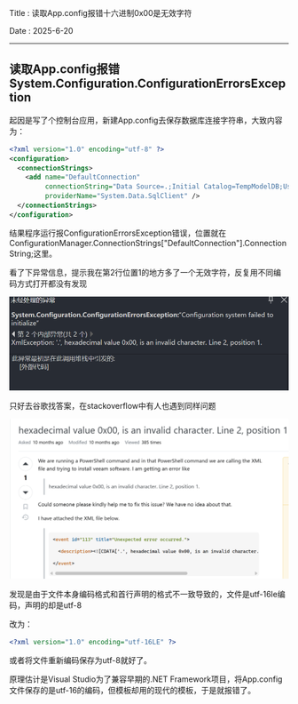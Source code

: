 Title : 读取App.config报错十六进制0x00是无效字符

Date : 2025-6-20

---

## 读取App.config报错System.Configuration.ConfigurationErrorsException

起因是写了个控制台应用，新建App.config去保存数据库连接字符串，大致内容为：

```xml
<?xml version="1.0" encoding="utf-8" ?>
<configuration>
  <connectionStrings>
    <add name="DefaultConnection"
         connectionString="Data Source=.;Initial Catalog=TempModelDB;User ID=sa;Password=123456;Trust Server Certificate=True"
         providerName="System.Data.SqlClient" />
  </connectionStrings>
</configuration>
```

结果程序运行报ConfigurationErrorsException错误，位置就在ConfigurationManager.ConnectionStrings["DefaultConnection"].ConnectionString;这里。

看了下异常信息，提示我在第2行位置1的地方多了一个无效字符，反复用不同编码方式打开都没有发现

![image-20250920221732259](./images/image-20250920221732259.png)



只好去谷歌找答案，在stackoverflow中有人也遇到同样问题

![image-20250921100650385](./images/image-20250921100650385.png)



发现是由于文件本身编码格式和首行声明的格式不一致导致的，文件是utf-16le编码，声明的却是utf-8

改为：

```XML
<?xml version="1.0" encoding="utf-16LE" ?>
```

或者将文件重新编码保存为utf-8就好了。

原理估计是Visual Studio为了兼容早期的.NET Framework项目，将App.config文件保存的是utf-16的编码，但模板却用的现代的模板，于是就报错了。
